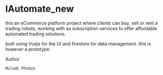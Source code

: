 # IAutomate_new

this an eCommerce platform project where clients can buy, sell or rent a trading robots, working with as subscription services to offer affordable automated trading solutions.

built using Vuejs for the UI and firestore for data management. this is however a prototype.

Author
```
Muladi Phodzo
```
 
